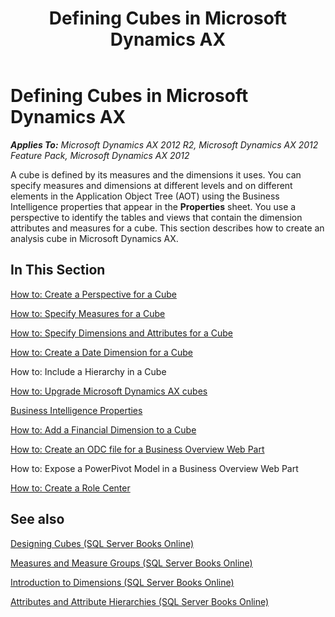 ﻿---
title: Defining Cubes in Microsoft Dynamics AX
TOCTitle: Defining Cubes in Microsoft Dynamics AX
ms:assetid: 9c934dac-82fa-4865-9763-c161f6311dba
ms:mtpsurl: https://technet.microsoft.com/en-us/library/Cc615265(v=AX.60)
ms:contentKeyID: 28119548
ms.date: 04/17/2013
mtps_version: v=AX.60
---

# Defining Cubes in Microsoft Dynamics AX 


_**Applies To:** Microsoft Dynamics AX 2012 R2, Microsoft Dynamics AX 2012 Feature Pack, Microsoft Dynamics AX 2012_

A cube is defined by its measures and the dimensions it uses. You can specify measures and dimensions at different levels and on different elements in the Application Object Tree (AOT) using the Business Intelligence properties that appear in the **Properties** sheet. You use a perspective to identify the tables and views that contain the dimension attributes and measures for a cube. This section describes how to create an analysis cube in Microsoft Dynamics AX.

## In This Section

[How to: Create a Perspective for a Cube](create-a-perspective-for-a-cube.md)

[How to: Specify Measures for a Cube](how-to-specify-measures-for-a-cube.md)

[How to: Specify Dimensions and Attributes for a Cube](how-to-specify-dimensions-and-attributes-for-a-cube.md)

[How to: Create a Date Dimension for a Cube](how-to-create-a-date-dimension-for-a-cube.md)

How to: Include a Hierarchy in a Cube

[How to: Upgrade Microsoft Dynamics AX cubes](how-to-upgrade-microsoft-dynamics-ax-cubes.md)

[Business Intelligence Properties](business-intelligence-properties.md)

[How to: Add a Financial Dimension to a Cube](how-to-add-a-financial-dimension-to-a-cube.md)

[How to: Create an ODC file for a Business Overview Web Part](how-to-create-an-odc-file-for-a-business-overview-web-part.md)

How to: Expose a PowerPivot Model in a Business Overview Web Part

[How to: Create a Role Center](how-to-create-a-role-center.md)

## See also

[Designing Cubes (SQL Server Books Online)](http://go.microsoft.com/fwlink/?linkid=208734)

[Measures and Measure Groups (SQL Server Books Online)](http://go.microsoft.com/fwlink/?linkid=208692)

[Introduction to Dimensions (SQL Server Books Online)](http://go.microsoft.com/fwlink/?linkid=115077)

[Attributes and Attribute Hierarchies (SQL Server Books Online)](http://go.microsoft.com/fwlink/?linkid=115080)

